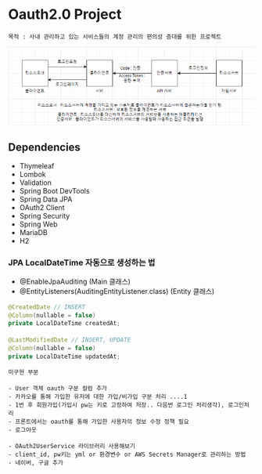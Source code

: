 # Oauth2.0 Project

```
목적 : 사내 관리하고 있는 서비스들의 계정 관리의 편의성 증대를 위한 프로젝트
```
![img.png](img.png)

Dependencies
------------
- Thymeleaf
- Lombok
- Validation
- Spring Boot DevTools
- Spring Data JPA
- OAuth2 Client
- Spring Security
- Spring Web
- MariaDB
- H2


### JPA LocalDateTime 자동으로 생성하는 법
- @EnableJpaAuditing (Main 클래스)
- @EntityListeners(AuditingEntityListener.class) (Entity 클래스)
```java
@CreatedDate // INSERT
@Column(nullable = false)
private LocalDateTime createdAt;
    
@LastModifiedDate // INSERT, UPDATE
@Column(nullable = false)
private LocalDateTime updatedAt;
```

```
미구현 부분

- User 객체 oauth 구분 컬럼 추가
- 카카오를 통해 가입한 유저에 대한 가입/비가입 구분 처리 ....1
- 1번 후 회원가입(가입시 pw는 키로 고정하여 저장.. 다음번 로그인 처리생각), 로그인처리
- 프론트에서는 oauth를 통해 가입한 사용자의 정보 수정 정책 필요
- 로그아웃

- OAuth2UserService 라이브러리 사용해보기
- client_id, pw키는 yml or 환경변수 or AWS Secrets Manager로 관리하는 방법
- 네이버, 구글 추가
```